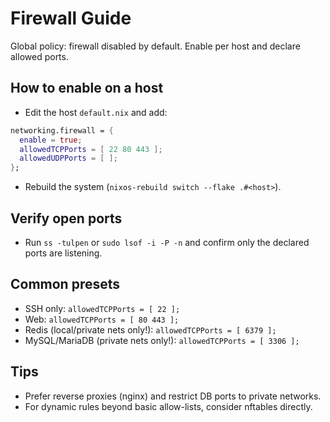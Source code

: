 # Firewall Guide

Global policy: firewall disabled by default. Enable per host and declare allowed ports.

## How to enable on a host

- Edit the host `default.nix` and add:

```nix
networking.firewall = {
  enable = true;
  allowedTCPPorts = [ 22 80 443 ];
  allowedUDPPorts = [ ];
};
```

- Rebuild the system (`nixos-rebuild switch --flake .#<host>`).

## Verify open ports

- Run `ss -tulpen` or `sudo lsof -i -P -n` and confirm only the declared ports are listening.

## Common presets

- SSH only: `allowedTCPPorts = [ 22 ];`
- Web: `allowedTCPPorts = [ 80 443 ];`
- Redis (local/private nets only!): `allowedTCPPorts = [ 6379 ];`
- MySQL/MariaDB (private nets only!): `allowedTCPPorts = [ 3306 ];`

## Tips

- Prefer reverse proxies (nginx) and restrict DB ports to private networks.
- For dynamic rules beyond basic allow-lists, consider nftables directly.
